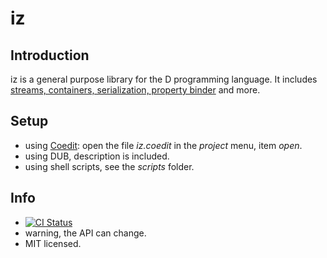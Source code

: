 iz
==

Introduction
------------
iz is a general purpose library for the D programming language.
It includes [streams, containers, serialization, property binder](http://bbasile.github.io/iz/) and more.

Setup
-----

- using [Coedit](https://github.com/BBasile/Coedit): open the file _iz.coedit_ in the _project_ menu, item _open_.
- using DUB, description is included.
- using shell scripts, see the _scripts_ folder.

Info
----
- [![CI Status](https://travis-ci.org/BBasile/iz.svg)](https://travis-ci.org/BBasile/iz)
- warning, the API can change.
- MIT licensed.

